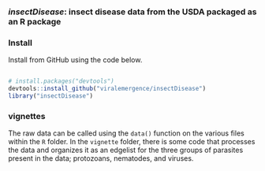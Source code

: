 ### *insectDisease*: insect disease data from the USDA packaged as an R package


### Install

Install from GitHub using the code below. 

```r

# install.packages("devtools")
devtools::install_github("viralemergence/insectDisease")
library("insectDisease")
```





### vignettes

The raw data can be called using the `data()` function on the various files within the `R` folder. In the `vignette` folder, there is some code that processes the data and organizes it as an edgelist for the three groups of parasites present in the data; protozoans, nematodes, and viruses. 




